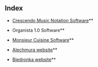 ## Index
  
- [Crescendo Music Notation Software](https://www.nch.com.au/notation/index.html)**

- Organista 1.0 Software**

- [Monsieur Cuisine Software](https://fr.monsieur-cuisine.com/pl)**

- [Alechmura website](https://alechmura.pl/)**

- [Biedronka website](https://www.biedronka.pl/pl)**



